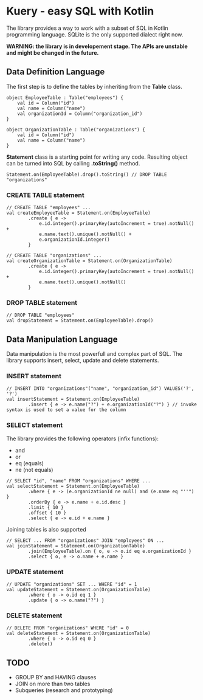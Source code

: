 # Kuery - easy SQL with Kotlin

The library provides a way to work with a subset of SQL in Kotlin programming language. SQLite is the only supported dialect right now.

**WARNING: the library is in developement stage. The APIs are unstable and might be changed in the future.**

## Data Definition Language

The first step is to define the tables by inheriting from the **Table** class.

```
object EmployeeTable : Table("employees") {
	val id = Column("id")
	val name = Column("name")
	val organizationId = Column("organization_id")
}

object OrganizationTable : Table("organizations") {
	val id = Column("id")
	val name = Column("name")
}
```

**Statement** class is a starting point for writing any code. Resulting object can be turned into SQL by calling **.toString()** method. 

```
Statement.on(EmployeeTable).drop().toString() // DROP TABLE "organizations"
```

### CREATE TABLE statement

```
// CREATE TABLE "employees" ...
val createEmployeeTable = Statement.on(EmployeeTable)
		.create { e ->
			e.id.integer().primaryKey(autoIncrement = true).notNull() +
			e.name.text().unique().notNull() +
			e.organizationId.integer()
		}

// CREATE TABLE "organizations" ...
val createOrganizationTable = Statement.on(OrganizationTable)
		.create { e ->
			e.id.integer().primaryKey(autoIncrement = true).notNull() +
			e.name.text().unique().notNull()
		}
```

### DROP TABLE statement

```
// DROP TABLE "employees"
val dropStatement = Statement.on(EmployeeTable).drop()
```

## Data Manipulation Language

Data manipulation is the most powerfull and complex part of SQL. The library supports insert, select, update and delete statements.

### INSERT statement

```
// INSERT INTO "organizations"("name", "organization_id") VALUES('?', '?')
val insertStatement = Statement.on(EmployeeTable)
		.insert { e -> e.name("?") + e.organizationId("?") } // invoke syntax is used to set a value for the column
```

### SELECT statement

The library provides the following operators (infix functions):
* and
* or
* eq (equals)
* ne (not equals)

```
// SELECT "id", "name" FROM "organizations" WHERE ...
val selectStatement = Statement.on(EmployeeTable)
		.where { e -> (e.organizationId ne null) and (e.name eq "''") }
		.orderBy { e -> e.name + e.id.desc }
		.limit { 10 }
		.offset { 10 }
		.select { e -> e.id + e.name }
```

Joining tables is also supported

```
// SELECT ... FROM "organizations" JOIN "employees" ON ...
val joinStatement = Statement.on(OrganizationTable)
		.join(EmployeeTable).on { o, e -> o.id eq e.organizationId }
		.select { o, e -> o.name + e.name }
```

### UPDATE statement

```
// UPDATE "organizations" SET ... WHERE "id" = 1
val updateStatement = Statement.on(OrganizationTable)
		.where { o -> o.id eq 1 }
		.update { o -> o.name("?") }
```

### DELETE statement
```
// DELETE FROM "organizations" WHERE "id" = 0
val deleteStatement = Statement.on(OrganizationTable)
		.where { o -> o.id eq 0 }
		.delete()
```

## TODO
* GROUP BY and HAVING clauses
* JOIN on more than two tables
* Subqueries (research and prototyping)